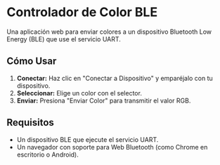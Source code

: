 # Controlador de Color BLE

Una aplicación web para enviar colores a un dispositivo Bluetooth Low Energy (BLE) que use el servicio UART.

## Cómo Usar

1.  **Conectar:** Haz clic en "Conectar a Dispositivo" y emparéjalo con tu dispositivo.
2.  **Seleccionar:** Elige un color con el selector.
3.  **Enviar:** Presiona "Enviar Color" para transmitir el valor RGB.

## Requisitos

* Un dispositivo BLE que ejecute el servicio UART.
* Un navegador con soporte para Web Bluetooth (como Chrome en escritorio o Android).